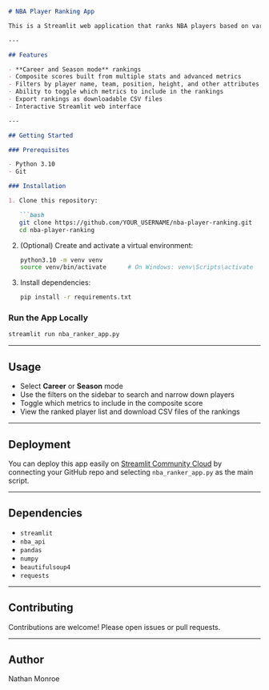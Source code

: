 
````markdown
# NBA Player Ranking App

This is a Streamlit web application that ranks NBA players based on various metrics including box score statistics, advanced stats, defensive/offensive impact, era adjustments, accolades, and more. Users can view rankings for both career and individual seasons, filter players by various criteria, and download the data as CSV.

---

## Features

- **Career and Season mode** rankings
- Composite scores built from multiple stats and advanced metrics
- Filters by player name, team, position, height, and other attributes
- Ability to toggle which metrics to include in the rankings
- Export rankings as downloadable CSV files
- Interactive Streamlit web interface

---

## Getting Started

### Prerequisites

- Python 3.10
- Git

### Installation

1. Clone this repository:

   ```bash
   git clone https://github.com/YOUR_USERNAME/nba-player-ranking.git
   cd nba-player-ranking
````

2. (Optional) Create and activate a virtual environment:

   ```bash
   python3.10 -m venv venv
   source venv/bin/activate      # On Windows: venv\Scripts\activate
   ```

3. Install dependencies:

   ```bash
   pip install -r requirements.txt
   ```

### Run the App Locally

```bash
streamlit run nba_ranker_app.py
```

---

## Usage

* Select **Career** or **Season** mode
* Use the filters on the sidebar to search and narrow down players
* Toggle which metrics to include in the composite score
* View the ranked player list and download CSV files of the rankings

---

## Deployment

You can deploy this app easily on [Streamlit Community Cloud](https://streamlit.io/cloud) by connecting your GitHub repo and selecting `nba_ranker_app.py` as the main script.

---

## Dependencies

* `streamlit`
* `nba_api`
* `pandas`
* `numpy`
* `beautifulsoup4`
* `requests`

---

## Contributing

Contributions are welcome! Please open issues or pull requests.

---

## Author

Nathan Monroe

```

```
